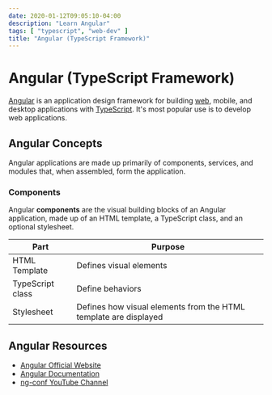 ```yaml
---
date: 2020-01-12T09:05:10-04:00
description: "Learn Angular"
tags: [ "typescript", "web-dev" ]
title: "Angular (TypeScript Framework)"
---
```


# Angular (TypeScript Framework)

[Angular](https://angular.io/) is an application design framework for building [web](web-dev.md), mobile, and desktop applications with [TypeScript](typescript.md). It's most popular use is to develop web applications.

## Angular Concepts

Angular applications are made up primarily of components, services, and modules that, when assembled, form the application.

### Components

Angular **components** are the visual building blocks of an Angular application, made up of an HTML template, a TypeScript class, and an optional stylesheet.

| Part             | Purpose                                                          |
| ---------------- | ---------------------------------------------------------------- |
| HTML Template    | Defines visual elements                                          |
| TypeScript class | Define behaviors                                                 |
| Stylesheet       | Defines how visual elements from the HTML template are displayed |

<!-- TODO 
#### Templates

#### [Pipes](https://angular.io/guide/pipes)

Angular **pipes** transform data for display. Pipes are defined as classes with the [pipe decorator](https://angular.io/api/core/Pipe) and used in templates.

#### Nested Components

### Services

Angular **services** are designed to hold data and business logic.

### Modules

Angular **modules** are groups of related components and services. They can import required components and services, or export them to be consumed by other applications or modules.

-->

## Angular Resources

* [Angular Official Website](https://angular.io/)
* [Angular Documentation](https://angular.io/docs)
* [ng-conf YouTube Channel](https://www.youtube.com/channel/UCm9iiIfgmVODUJxINecHQkA)
